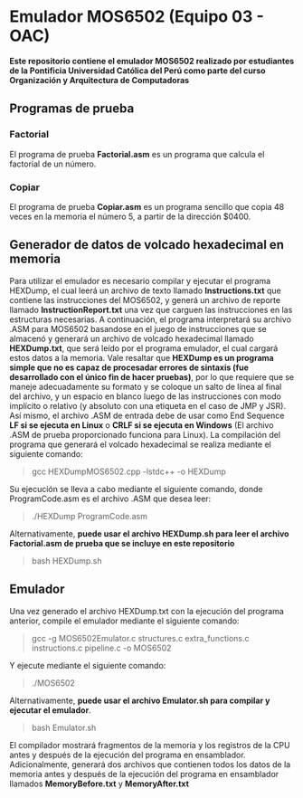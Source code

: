 # Emulador MOS6502 (Equipo 03 - OAC)

**Este repositorio contiene el emulador MOS6502 realizado por estudiantes de la Pontificia Universidad Católica del Perú como parte del curso Organización y Arquitectura de Computadoras**

## Programas de prueba
### Factorial
El programa de prueba **Factorial.asm** es un programa que calcula el factorial de un número.
### Copiar
El programa de prueba **Copiar.asm** es un programa sencillo que copia 48 veces en la memoria el número 5, a partir de la dirección $0400.

## Generador de datos de volcado hexadecimal en memoria
Para utilizar el emulador es necesario compilar y ejecutar el programa HEXDump, el cual leerá un archivo de texto llamado **Instructions.txt** que contiene las instrucciones del MOS6502, y generá un archivo de reporte llamado **InstructionReport.txt** una vez que carguen las instrucciones en las estructuras necesarias. A continuación, el programa interpretará su archivo .ASM para MOS6502 basandose en el juego de instrucciones que se almacenó y generará un archivo de volcado hexadecimal llamado **HEXDump.txt**, que será leído por el programa emulador, el cual cargará estos datos a la memoria. Vale resaltar que **HEXDump es un programa simple que no es capaz de procesadar errores de sintaxis (fue desarrollado con el único fin de hacer pruebas)**, por lo que requiere que se maneje adecuadamente su formato y se coloque un salto de línea al final del archivo, y un espacio en blanco luego de las instrucciones con modo implícito o relativo (y absoluto con una etiqueta en el caso de JMP y JSR). Así mismo, el archivo .ASM de entrada debe de usar como End Sequence **LF si se ejecuta en Linux** o **CRLF si se ejecuta en Windows** (El archivo .ASM de prueba proporcionado funciona para Linux).
La compilación del programa que generará el volcado hexadecimal se realiza mediante el siguiente comando:

>gcc HEXDumpMOS6502.cpp -lstdc++ -o HEXDump

Su ejecución se lleva a cabo mediante el siguiente comando, donde ProgramCode.asm es el archivo .ASM que desea leer:

>./HEXDump ProgramCode.asm

Alternativamente, **puede usar el archivo HEXDump.sh para leer el archivo Factorial.asm de prueba que se incluye en este repositorio**

>bash HEXDump.sh


## Emulador
Una vez generado el archivo HEXDump.txt con la ejecución del programa anterior, compile el emulador mediante el siguiente comando:

>gcc -g MOS6502Emulator.c structures.c extra_functions.c instructions.c pipeline.c -o MOS6502

Y ejecute mediante el siguiente comando:

>./MOS6502

Alternativamente, **puede usar el archivo Emulator.sh para compilar y ejecutar el emulador**.

>bash Emulator.sh

El compilador mostrará fragmentos de la memoria y los registros de la CPU antes y después de la ejecución del programa en ensamblador. Adicionalmente, generará dos archivos que contienen todos los datos de la memoria antes y después de la ejecución del programa en ensamblador llamados **MemoryBefore.txt** y **MemoryAfter.txt**
